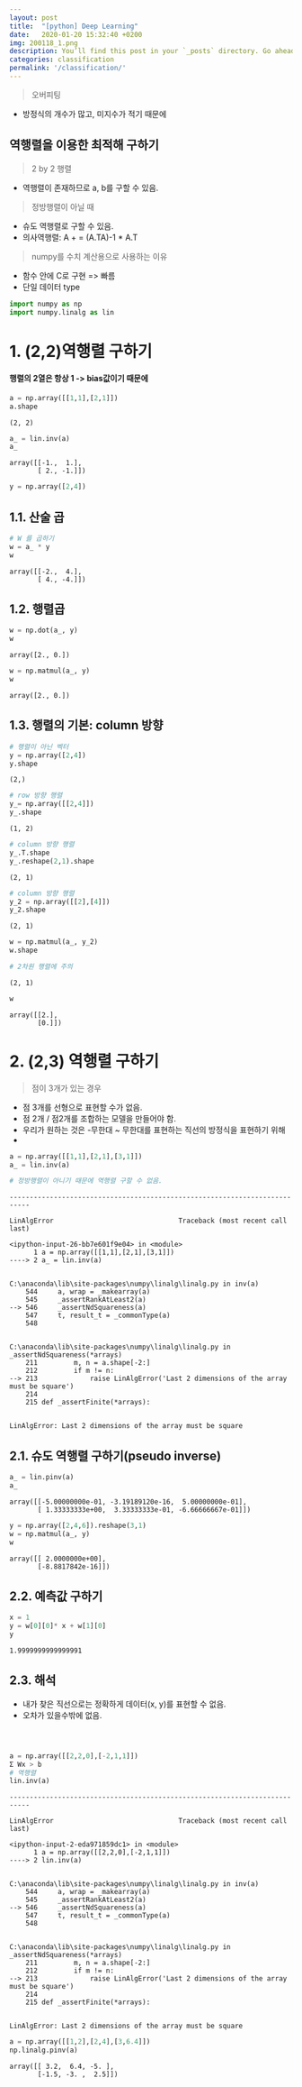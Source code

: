 ```yaml
---
layout: post
title:  "[python] Deep Learning"
date:   2020-01-20 15:32:40 +0200
img: 200118_1.png
description: You’ll find this post in your `_posts` directory. Go ahead and edit it and re-build the site to see your changes.
categories: classification
permalink: '/classification/'
---
```





> 오버피팅
- 방정식의 개수가 많고, 미지수가 적기 때문에


## 역행렬을 이용한 최적해 구하기
> 2 by 2 행렬
- 역행렬이 존재하므로 a, b를 구할 수 있음.

> 정방행렬이 아닐 때
- 슈도 역행렬로 구할 수 있음.
- 의사역행렬: A + = (A.TA)-1 * A.T

> numpy를 수치 계산용으로 사용하는 이유
- 함수 안에 C로 구현 => 빠름
- 단일 데이터 type



```python
import numpy as np
import numpy.linalg as lin
```

# 1. (2,2)역행렬 구하기

#### 행렬의 2열은 항상 1 -> bias값이기 때문에


```python
a = np.array([[1,1],[2,1]])
a.shape
```




    (2, 2)




```python
a_ = lin.inv(a)
a_
```




    array([[-1.,  1.],
           [ 2., -1.]])




```python
y = np.array([2,4])

```

## 1.1. 산술 곱


```python
# W 를 곱하기 
w = a_ * y
w
```




    array([[-2.,  4.],
           [ 4., -4.]])



## 1.2. 행렬곱


```python
w = np.dot(a_, y)
w
```




    array([2., 0.])




```python
w = np.matmul(a_, y)
w
```




    array([2., 0.])



## 1.3. 행렬의 기본: column 방향


```python
# 행렬이 아닌 벡터
y = np.array([2,4])
y.shape
```




    (2,)




```python
# row 방향 행렬
y_= np.array([[2,4]])
y_.shape
```




    (1, 2)




```python
# column 방향 행렬
y_.T.shape
y_.reshape(2,1).shape
```




    (2, 1)




```python
# column 방향 행렬
y_2 = np.array([[2],[4]])
y_2.shape
```




    (2, 1)




```python
w = np.matmul(a_, y_2)
w.shape

# 2차원 행렬에 주의
```




    (2, 1)




```python
w
```




    array([[2.],
           [0.]])



# 2. (2,3) 역행렬 구하기

> 점이 3개가 있는 경우
- 점 3개를 선형으로 표현할 수가 없음.
- 점 2개 / 점2개를 조합하는 모델을 만들어야 함.
- 우리가 원하는 것은 -무한대 ~ 무한대를 표현하는 직선의 방정식을 표현하기 위해
- 


```python
a = np.array([[1,1],[2,1],[3,1]])
a_ = lin.inv(a)

# 정방행렬이 아니기 때문에 역행렬 구할 수 없음.
```


    ---------------------------------------------------------------------------

    LinAlgError                               Traceback (most recent call last)

    <ipython-input-26-bb7e601f9e04> in <module>
          1 a = np.array([[1,1],[2,1],[3,1]])
    ----> 2 a_ = lin.inv(a)
    

    C:\anaconda\lib\site-packages\numpy\linalg\linalg.py in inv(a)
        544     a, wrap = _makearray(a)
        545     _assertRankAtLeast2(a)
    --> 546     _assertNdSquareness(a)
        547     t, result_t = _commonType(a)
        548 
    

    C:\anaconda\lib\site-packages\numpy\linalg\linalg.py in _assertNdSquareness(*arrays)
        211         m, n = a.shape[-2:]
        212         if m != n:
    --> 213             raise LinAlgError('Last 2 dimensions of the array must be square')
        214 
        215 def _assertFinite(*arrays):
    

    LinAlgError: Last 2 dimensions of the array must be square


## 2.1. 슈도 역행렬 구하기(pseudo inverse)


```python
a_ = lin.pinv(a)
a_
```




    array([[-5.00000000e-01, -3.19189120e-16,  5.00000000e-01],
           [ 1.33333333e+00,  3.33333333e-01, -6.66666667e-01]])




```python
y = np.array([2,4,6]).reshape(3,1)
w = np.matmul(a_, y)
w
```




    array([[ 2.0000000e+00],
           [-8.8817842e-16]])



## 2.2. 예측값 구하기


```python
x = 1
y = w[0][0]* x + w[1][0]
y
```




    1.9999999999999991



## 2.3. 해석
- 내가 찾은 직선으로는 정확하게 데이터(x, y)를 표현할 수 없음.
- 오차가 있을수밖에 없음.


```python

```


```python

```


```python

```


```python
a = np.array([[2,2,0],[-2,1,1]])
Σ Wx > b
# 역행렬
lin.inv(a)
```


    ---------------------------------------------------------------------------

    LinAlgError                               Traceback (most recent call last)

    <ipython-input-2-eda971859dc1> in <module>
          1 a = np.array([[2,2,0],[-2,1,1]])
    ----> 2 lin.inv(a)
    

    C:\anaconda\lib\site-packages\numpy\linalg\linalg.py in inv(a)
        544     a, wrap = _makearray(a)
        545     _assertRankAtLeast2(a)
    --> 546     _assertNdSquareness(a)
        547     t, result_t = _commonType(a)
        548 
    

    C:\anaconda\lib\site-packages\numpy\linalg\linalg.py in _assertNdSquareness(*arrays)
        211         m, n = a.shape[-2:]
        212         if m != n:
    --> 213             raise LinAlgError('Last 2 dimensions of the array must be square')
        214 
        215 def _assertFinite(*arrays):
    

    LinAlgError: Last 2 dimensions of the array must be square



```python
a = np.array([[1,2],[2,4],[3,6.4]])
np.linalg.pinv(a)
```




    array([[ 3.2,  6.4, -5. ],
           [-1.5, -3. ,  2.5]])




```python

```
